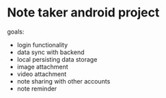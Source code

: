 # Note taker android project
goals:
- login functionality
- data sync with backend
- local persisting data storage
- image attachment
- video attachment
- note sharing with other accounts
- note reminder
